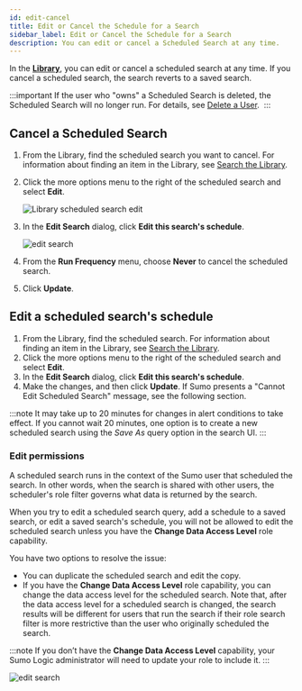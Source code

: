 ```yaml
---
id: edit-cancel
title: Edit or Cancel the Schedule for a Search
sidebar_label: Edit or Cancel the Schedule for a Search
description: You can edit or cancel a Scheduled Search at any time.
---
```


In the [**Library**](/docs/get-started/library), you can edit or cancel a scheduled search at any time. If you cancel a scheduled search, the search reverts to a saved search.

:::important
If the user who "owns" a Scheduled Search is deleted, the Scheduled Search will no longer run. For details, see [Delete a User](docs/manage/users-roles/users/delete-user.md). 
:::

## Cancel a Scheduled Search

1. From the Library, find the scheduled search you want to cancel. For information about finding an item in the Library, see [Search the Library](/docs/get-started/library#search-the-library). 
1. Click the more options menu to the right of the scheduled search and select **Edit**.

    ![Library scheduled search edit](/img/alerts/list-of-sched-searches.png)

1. In the **Edit Search** dialog, click **Edit this search's schedule**.

    ![edit search](/img/alerts/edit-search.png)

1. From the **Run Frequency** menu, choose **Never** to cancel the scheduled search.
1. Click **Update**.

## Edit a scheduled search's schedule

1. From the Library, find the scheduled search. For information about finding an item in the Library, see [Search the Library](/docs/get-started/library#search-the-library). 
1. Click the more options menu to the right of the scheduled search and select **Edit**. 
1. In the **Edit Search** dialog, click **Edit this search's schedule**.
1. Make the changes, and then click **Update**. If Sumo presents a "Cannot Edit Scheduled Search" message, see the following section.

:::note
It may take up to 20 minutes for changes in alert conditions to take effect. If you cannot wait 20 minutes, one option is to create a new scheduled search using the *Save As* query option in the search UI.
:::

### Edit permissions

A scheduled search runs in the context of the Sumo user that scheduled the search. In other words, when the search is shared with other users, the scheduler's role filter governs what data is returned by the search. 

When you try to edit a scheduled search query, add a schedule to a saved search, or edit a saved search's schedule, you will not be allowed to edit the scheduled search unless you have the **Change Data Access Level** role capability. 

You have two options to resolve the issue:

* You can duplicate the scheduled search and edit the copy.
* If you have the **Change Data Access Level** role capability, you can change the data access level for the scheduled search. Note that, after the data access level for a scheduled search is changed, the search results will be different for users that run the search if their role search filter is more restrictive than the user who originally scheduled the search.

:::note
If you don’t have the **Change Data Access Level** capability, your Sumo Logic administrator will need to update your role to include it.
:::

![edit search](/img/alerts/cannot-edit-scheduled-search.png)
